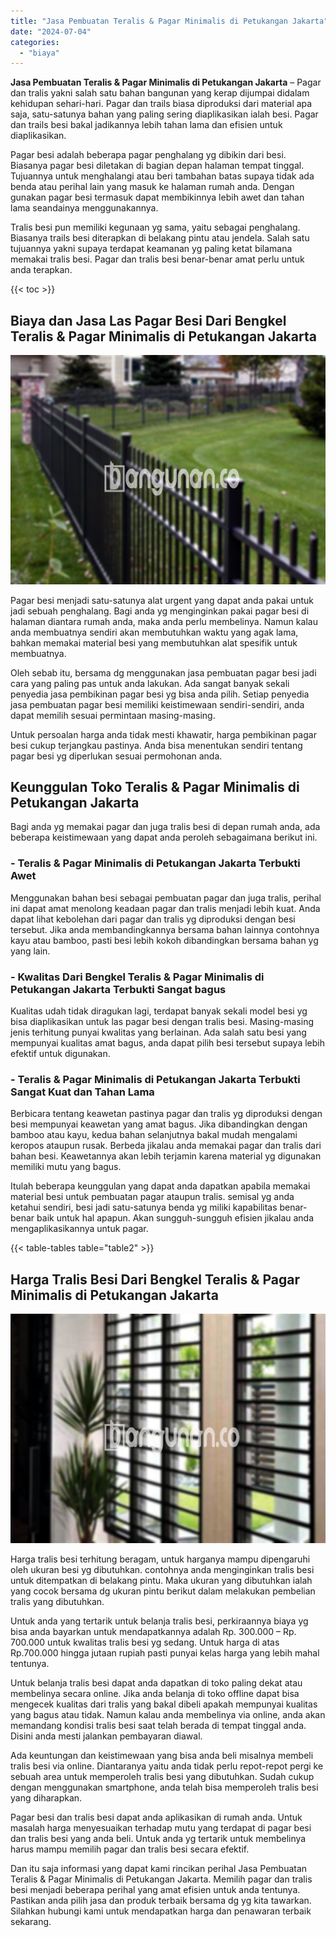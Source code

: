 ```yaml
---
title: "Jasa Pembuatan Teralis & Pagar Minimalis di Petukangan Jakarta"
date: "2024-07-04"
categories: 
  - "biaya"
---
```


**Jasa Pembuatan Teralis & Pagar Minimalis di Petukangan Jakarta** – Pagar dan tralis yakni salah satu bahan bangunan yang kerap dijumpai didalam kehidupan sehari-hari. Pagar dan trails biasa diproduksi dari material apa saja, satu-satunya bahan yang paling sering diaplikasikan ialah besi. Pagar dan trails besi bakal jadikannya lebih tahan lama dan efisien untuk diaplikasikan.

Pagar besi adalah beberapa pagar penghalang yg dibikin dari besi. Biasanya pagar besi diletakan di bagian depan halaman tempat tinggal. Tujuannya untuk menghalangi atau beri tambahan batas supaya tidak ada benda atau perihal lain yang masuk ke halaman rumah anda. Dengan gunakan pagar besi termasuk dapat membikinnya lebih awet dan tahan lama seandainya menggunakannya.

Tralis besi pun memiliki kegunaan yg sama, yaitu sebagai penghalang. Biasanya trails besi diterapkan di belakang pintu atau jendela. Salah satu tujuannya yakni supaya terdapat keamanan yg paling ketat bilamana memakai tralis besi. Pagar dan tralis besi benar-benar amat perlu untuk anda terapkan.

{{< toc >}}

## Biaya dan Jasa Las Pagar Besi Dari Bengkel Teralis & Pagar Minimalis di Petukangan Jakarta

![Jasa Pembuatan Teralis & Pagar Minimalis di Petukangan Jakarta](/images/pagar-minimalis-murah-12.png)

Pagar besi menjadi satu-satunya alat urgent yang dapat anda pakai untuk jadi sebuah penghalang. Bagi anda yg menginginkan pakai pagar besi di halaman diantara rumah anda, maka anda perlu membelinya. Namun kalau anda membuatnya sendiri akan membutuhkan waktu yang agak lama, bahkan memakai material besi yang membutuhkan alat spesifik untuk membuatnya.

Oleh sebab itu, bersama dg menggunakan jasa pembuatan pagar besi jadi cara yang paling pas untuk anda lakukan. Ada sangat banyak sekali penyedia jasa pembikinan pagar besi yg bisa anda pilih. Setiap penyedia jasa pembuatan pagar besi memiliki keistimewaan sendiri-sendiri, anda dapat memilih sesuai permintaan masing-masing.

Untuk persoalan harga anda tidak mesti khawatir, harga pembikinan pagar besi cukup terjangkau pastinya. Anda bisa menentukan sendiri tentang pagar besi yg diperlukan sesuai permohonan anda.

## Keunggulan Toko Teralis & Pagar Minimalis di Petukangan Jakarta

Bagi anda yg memakai pagar dan juga tralis besi di depan rumah anda, ada beberapa keistimewaan yang dapat anda peroleh sebagaimana berikut ini.

### \- Teralis & Pagar Minimalis di Petukangan Jakarta Terbukti Awet

Menggunakan bahan besi sebagai pembuatan pagar dan juga tralis, perihal ini dapat amat menolong keadaan pagar dan tralis menjadi lebih kuat. Anda dapat lihat kebolehan dari pagar dan tralis yg diproduksi dengan besi tersebut. Jika anda membandingkannya bersama bahan lainnya contohnya kayu atau bamboo, pasti besi lebih kokoh dibandingkan bersama bahan yg yang lain.

### \- Kwalitas Dari Bengkel Teralis & Pagar Minimalis di Petukangan Jakarta Terbukti Sangat bagus

Kualitas udah tidak diragukan lagi, terdapat banyak sekali model besi yg bisa diaplikasikan untuk las pagar besi dengan tralis besi. Masing-masing jenis terhitung punyai kwalitas yang berlainan. Ada salah satu besi yang mempunyai kualitas amat bagus, anda dapat pilih besi tersebut supaya lebih efektif untuk digunakan.

### \- Teralis & Pagar Minimalis di Petukangan Jakarta Terbukti Sangat Kuat dan Tahan Lama

Berbicara tentang keawetan pastinya pagar dan tralis yg diproduksi dengan besi mempunyai keawetan yang amat bagus. Jika dibandingkan dengan bamboo atau kayu, kedua bahan selanjutnya bakal mudah mengalami keropos ataupun rusak. Berbeda jikalau anda memakai pagar dan tralis dari bahan besi. Keawetannya akan lebih terjamin karena material yg digunakan memiliki mutu yang bagus.

Itulah beberapa keunggulan yang dapat anda dapatkan apabila memakai material besi untuk pembuatan pagar ataupun tralis. semisal yg anda ketahui sendiri, besi jadi satu-satunya benda yg miliki kapabilitas benar-benar baik untuk hal apapun. Akan sungguh-sungguh efisien jikalau anda mengaplikasikannya untuk pagar.

{{< table-tables table="table2" >}}

## Harga Tralis Besi Dari Bengkel Teralis & Pagar Minimalis di Petukangan Jakarta

![Jasa Pembuatan Teralis & Pagar Minimalis di Petukangan Jakarta](/images/teralis-minimalis-murah-24.png)

Harga tralis besi terhitung beragam, untuk harganya mampu dipengaruhi oleh ukuran besi yg dibutuhkan. contohnya anda menginginkan tralis besi untuk ditempatkan di belakang pintu. Maka ukuran yang dibutuhkan ialah yang cocok bersama dg ukuran pintu berikut dalam melakukan pembelian tralis yang dibutuhkan.

Untuk anda yang tertarik untuk belanja tralis besi, perkiraannya biaya yg bisa anda bayarkan untuk mendapatkannya adalah Rp. 300.000 – Rp. 700.000 untuk kwalitas tralis besi yg sedang. Untuk harga di atas Rp.700.000 hingga jutaan rupiah pasti punyai kelas harga yang lebih mahal tentunya.

Untuk belanja tralis besi dapat anda dapatkan di toko paling dekat atau membelinya secara online. Jika anda belanja di toko offline dapat bisa mengecek kualitas dari tralis yang bakal dibeli apakah mempunyai kualitas yang bagus atau tidak. Namun kalau anda membelinya via online, anda akan memandang kondisi tralis besi saat telah berada di tempat tinggal anda. Disini anda mesti jalankan pembayaran diawal.

Ada keuntungan dan keistimewaan yang bisa anda beli misalnya membeli tralis besi via online. Diantaranya yaitu anda tidak perlu repot-repot pergi ke sebuah area untuk memperoleh tralis besi yang dibutuhkan. Sudah cukup dengan menggunakan smartphone, anda telah bisa memperoleh tralis besi yang diharapkan.

Pagar besi dan tralis besi dapat anda aplikasikan di rumah anda. Untuk masalah harga menyesuaikan terhadap mutu yang terdapat di pagar besi dan tralis besi yang anda beli. Untuk anda yg tertarik untuk membelinya harus mampu memilih pagar dan tralis besi secara efektif.

Dan itu saja informasi yang dapat kami rincikan perihal Jasa Pembuatan Teralis & Pagar Minimalis di Petukangan Jakarta. Memilih pagar dan tralis besi menjadi beberapa perihal yang amat efisien untuk anda tentunya. Pastikan anda pilih jasa dan produk terbaik bersama dg yg kita tawarkan. Silahkan hubungi kami untuk mendapatkan harga dan penawaran terbaik sekarang.
